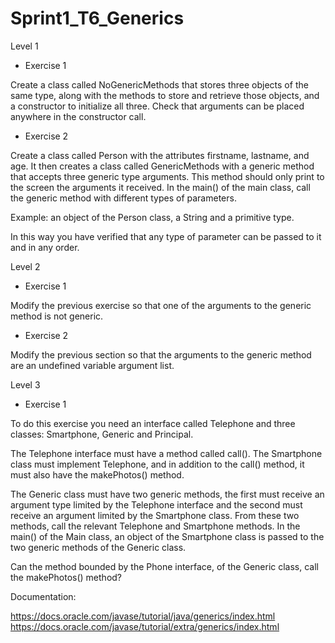 # Sprint1_T6_Generics

Level 1

- Exercise 1

Create a class called NoGenericMethods that stores three objects of the same type, along with the methods to store and retrieve those objects, and a constructor to initialize all three. Check that arguments can be placed anywhere in the constructor call.

- Exercise 2

Create a class called Person with the attributes firstname, lastname, and age. It then creates a class called GenericMethods with a generic method that accepts three generic type arguments. This method should only print to the screen the arguments it received. In the main() of the main class, call the generic method with different types of parameters.

Example: an object of the Person class, a String and a primitive type.

In this way you have verified that any type of parameter can be passed to it and in any order.


Level 2

- Exercise 1

Modify the previous exercise so that one of the arguments to the generic method is not generic.

- Exercise 2

Modify the previous section so that the arguments to the generic method are an undefined variable argument list.


Level 3

- Exercise 1

To do this exercise you need an interface called Telephone and three classes: Smartphone, Generic and Principal.

The Telephone interface must have a method called call(). The Smartphone class must implement Telephone, and in addition to the call() method, it must also have the makePhotos() method.

The Generic class must have two generic methods, the first must receive an argument type limited by the Telephone interface and the second must receive an argument limited by the Smartphone class. From these two methods, call the relevant Telephone and Smartphone methods. In the main() of the Main class, an object of the Smartphone class is passed to the two generic methods of the Generic class.

Can the method bounded by the Phone interface, of the Generic class, call the makePhotos() method?


Documentation:

https://docs.oracle.com/javase/tutorial/java/generics/index.html
https://docs.oracle.com/javase/tutorial/extra/generics/index.html


